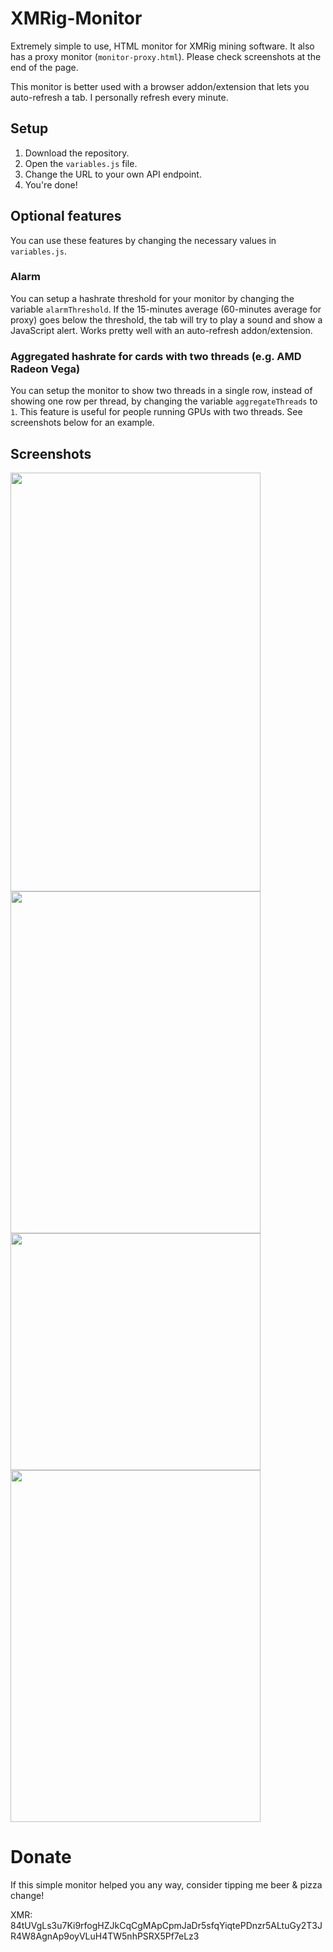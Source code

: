 # XMRig-Monitor

Extremely simple to use, HTML monitor for XMRig mining software. It also has a proxy monitor (`monitor-proxy.html`). Please check screenshots at the end of the page.

This monitor is better used with a browser addon/extension that lets you auto-refresh a tab. I personally refresh every minute. 

## Setup

1. Download the repository.
2. Open the `variables.js` file.
3. Change the URL to your own API endpoint.
4. You're done!

## Optional features
You can use these features by changing the necessary values in `variables.js`.

### Alarm
You can setup a hashrate threshold for your monitor by changing the variable `alarmThreshold`. If the 15-minutes average (60-minutes average for proxy) goes below the threshold, the tab will try to play a sound and show a JavaScript alert. Works pretty well with an auto-refresh addon/extension.

### Aggregated hashrate for cards with two threads (e.g. AMD Radeon Vega)
You can setup the monitor to show two threads in a single row, instead of showing one row per thread, by changing the variable `aggregateThreads` to `1`. This feature is useful for people running GPUs with two threads. See screenshots below for an example.

## Screenshots

<img src="https://i.imgur.com/oTGgTVj.jpg" height="670" width="400"> <img src="https://i.imgur.com/MKwZMir.jpg" height="547" width="400">
<img src="https://i.imgur.com/Do5E2q0.jpg" height="379" width="400"> <img src="https://i.imgur.com/jDvTcIm.jpg" height="563" width="400">

# Donate
If this simple monitor helped you any way, consider tipping me beer & pizza change!

XMR: 84tUVgLs3u7Ki9rfogHZJkCqCgMApCpmJaDr5sfqYiqtePDnzr5ALtuGy2T3JR4W8AgnAp9oyVLuH4TW5nhPSRX5Pf7eLz3
